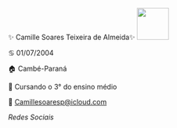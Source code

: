 ✨ Camille Soares Teixeira de Almeida✨ <img src= "https://share-cdn.picrew.me/shareImg/org/202201/338224_E9eTbrIv.png" width="65">

:cancer: 01/07/2004

:house: Cambé-Paraná

:school_satchel: Cursando o 3° do ensino médio

:email: Camillesoaresp@icloud.com

*Redes Sociais* 



